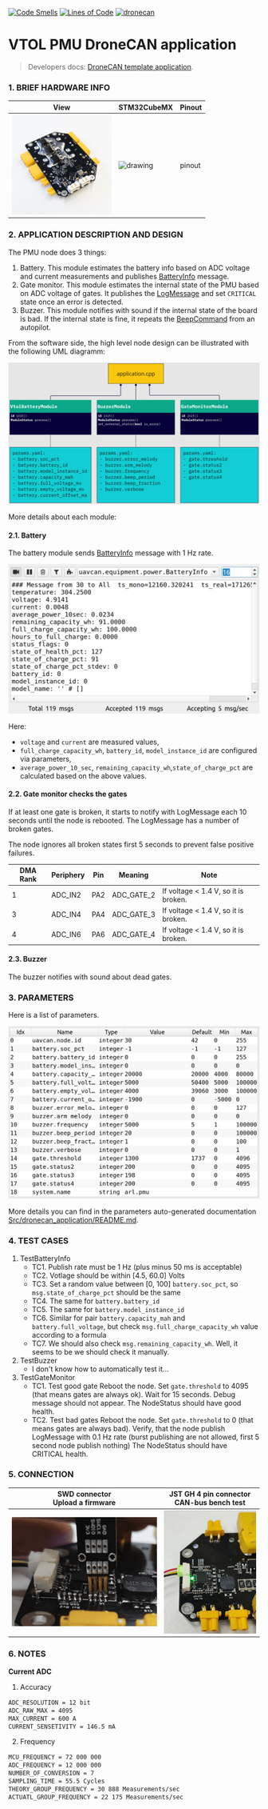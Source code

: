 [![Code Smells](https://sonarcloud.io/api/project_badges/measure?project=Innopolis-UAV-Team_vtol_pmu_node&metric=code_smells)](https://sonarcloud.io/summary/new_code?id=Innopolis-UAV-Team_vtol_pmu_node) [![Lines of Code](https://sonarcloud.io/api/project_badges/measure?project=Innopolis-UAV-Team_vtol_pmu_node&metric=ncloc)](https://sonarcloud.io/summary/new_code?id=Innopolis-UAV-Team_vtol_pmu_node) [![dronecan](https://github.com/Innopolis-UAV-Team/vtol_pmu_node/actions/workflows/dronecan.yml/badge.svg)](https://github.com/Innopolis-UAV-Team/vtol_pmu_node/actions/workflows/dronecan.yml)

# VTOL PMU DroneCAN application

> Developers docs: [DroneCAN template application](https://github.com/RaccoonlabDev/mini_v2_node/wiki/DroneCAN-application).

### 1. BRIEF HARDWARE INFO

| View | STM32CubeMX | Pinout |
| ---- | ----------- | ------ |
| <img src="Assets/view.jpg" alt="drawing" width="200"> | <img src="https://github.com/Innopolis-UAV-Team/vtol-pmu-ioc/raw/6530f3319c28916c0268c4aedbf7e330f0dfdd90/Assets/stm32cubemx.png" alt="drawing" width="200"> | pinout |

### 2. APPLICATION DESCRIPTION AND DESIGN

The PMU node does 3 things:
1. Battery. This module estimates the battery info based on ADC voltage and current measurements and publishes [BatteryInfo](https://dronecan.github.io/Specification/7._List_of_standard_data_types/#batteryinfo) message.
2. Gate monitor. This module estimates the internal state of the PMU based on ADC voltage of gates. It publishes the [LogMessage](https://dronecan.github.io/Specification/7._List_of_standard_data_types/#logmessage) and set `CRITICAL` state once an error is detected.
3. Buzzer. This module notifies with sound if the internal state of the board is bad. If the internal state is fine, it repeats the [BeepCommand](https://dronecan.github.io/Specification/7._List_of_standard_data_types/#beepcommand) from an autopilot.

From the software side, the high level node design can be illustrated with the following UML diagramm: 

<img src="Assets/uml.png" alt="drawing">

More details about each module:

#### 2.1. Battery

The battery module sends [BatteryInfo](https://dronecan.github.io/Specification/7._List_of_standard_data_types/#batteryinfo) message with 1 Hz rate.

<img src="Assets/battery_info.png" alt="drawing">

Here:
- `voltage` and `current` are measured values,
- `full_charge_capacity_wh`, `battery_id`, `model_instance_id` are configured via parameters,
- `average_power_10_sec`, `remaining_capacity_wh`,`state_of_charge_pct` are calculated based on the above values.

#### 2.2. Gate monitor checks the gates

If at least one gate is broken, it starts to notify with LogMessage each 10 seconds until the node is rebooted. The LogMessage has a number of broken gates.

The node ignores all broken states first 5 seconds to prevent false positive failures.

| DMA Rank | Periphery   | Pin  | Meaning        | Note |
| -------- | ----------- | ---- | -------------- | ---- |
| 1 | ADC_IN2 | PA2 | ADC_GATE_2 | If voltage < 1.4 V, so it is broken. |
| 3 | ADC_IN4 | PA4 | ADC_GATE_3 | If voltage < 1.4 V, so it is broken. |
| 4 | ADC_IN6 | PA6 | ADC_GATE_4 | If voltage < 1.4 V, so it is broken. |

#### 2.3. Buzzer

The buzzer notifies with sound about dead gates.

### 3. PARAMETERS

Here is a list of parameters.

<img src="Assets/parameters.png" alt="drawing">

More details you can find in the parameters auto-generated documentation [Src/dronecan_application/README.md](Src/dronecan_application/README.md).

### 4. TEST CASES

1. TestBatteryInfo
    - TC1. Publish rate must be 1 Hz (plus minus 50 ms is acceptable)
    - TC2. Votlage should be within [4.5, 60.0] Volts
    - TC3. Set a random value between [0, 100] `battery.soc_pct`, so `msg.state_of_charge_pct` should be the same
    - TC4. The same for `battery.battery_id`
    - TC5. The same for `battery.model_instance_id`
    - TC6. Similar for pair `battery.capacity_mah` and `battery.full_voltage`, but check `msg.full_charge_capacity_wh` value according to a formula
    - TC7. We should also check `msg.remaining_capacity_wh`. Well, it seems to be we should check it manually.
2. TestBuzzer
    - I don't know how to automatically test it...
4. TestGateMonitor
    - TC1. Test good gate
      Reboot the node.
      Set `gate.threshold` to 4095 (that means gates are always ok).
      Wait for 15 seconds.
      Debug message should not appear.
      The NodeStatus should have good health.
    - TC2. Test bad gates
      Reboot the node.
      Set `gate.threshold` to 0 (that means gates are always bad).
      Verify, that the node publish LogMessage with 0.1 Hz rate (burst publishing are not allowed, first 5 second node publish nothing)
      The NodeStatus should have CRITICAL health.

### 5. CONNECTION

| SWD connector </br> Upload a firmware | JST GH 4 pin connector </br> CAN-bus bench test |
|-|-|
| <img src="Assets/swd.png" alt="drawing"> | <img src="Assets/can.jpg" alt="drawing"> |

### 6. NOTES

**Current ADC**

1. Accuracy

```
ADC_RESOLUTION = 12 bit
ADC_RAW_MAX = 4095
MAX_CURRENT = 600 A
CURRENT_SENSETIVITY = 146.5 mA
```

2. Frequency

```
MCU_FREQUENCY = 72 000 000
ADC_FREQUENCY = 12 000 000
NUMBER_OF_CONVERSION = 7
SAMPLING_TIME = 55.5 Cycles
THEORY_GROUP_FREQUENCY = 30 888 Measurements/sec
ACTUATL_GROUP_FREQUENCY = 22 175 Measurements/sec
```
